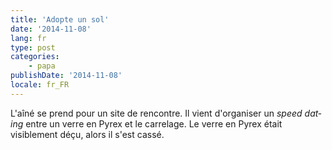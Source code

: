 ```yaml
---
title: 'Adopte un sol'
date: '2014-11-08'
lang: fr
type: post
categories:
    - papa
publishDate: '2014-11-08'
locale: fr_FR
---
```


L'aîné se prend pour un site de rencontre. Il vient d'organiser un <em lang="en">speed dating</em> entre un verre en Pyrex et le carrelage. Le verre en Pyrex était visiblement déçu, alors il s'est cassé.
